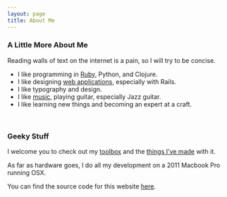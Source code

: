 ```yaml
---
layout: page
title: About Me
---
```


### A Little More About Me ###

Reading walls of text on the internet is a pain, so I will try to be concise.

* I like programming in [Ruby][1], Python, and Clojure.
* I like designing [web applications][2], especially with Rails.
* I like typography and design.
* I like [music][3], playing guitar, especially Jazz guitar.
* I like learning new things and becoming an expert at a craft.

<br>

### Geeky Stuff ###


I welcome you to check out my [toolbox][4] and the [things I've made][5] with it.

As far as hardware goes, I do all my development on a 2011 Macbook Pro running OSX.

You can find the source code for this website [here][6].

[1]: /2012/09/why-ruby/
[2]: /2013/01/jumping-in/
[3]: http://www.last.fm/user/taylorlapeyre
[4]: https://github.com/taylorlapeyre/toolbox
[5]: https://github.com/taylorlapeyre?tab=repositories
[6]: https://github.com/taylorlapeyre/taylorlapeyre.me
